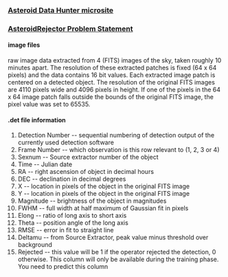 ### [Asteroid Data Hunter microsite](http://www.topcoder.com/asteroids/asteroiddatahunter/)

### [AsteroidRejector Problem Statement](http://community.topcoder.com/longcontest/?module=ViewProblemStatement&rd=15948&pm=13093)

#### image files

raw image data extracted from 4 (FITS) images of the sky, taken roughly 10 minutes apart. The resolution of these extracted patches is fixed (64 x 64 pixels) and the data contains 16 bit values. Each extracted image patch is centered on a detected object. The resolution of the original FITS images are 4110 pixels wide and 4096 pixels in height. If one of the pixels in the 64 x 64 image patch falls outside the bounds of the original FITS image, the pixel value was set to 65535.

#### .det file information

1. Detection Number -- sequential numbering of detection output of the currently used detection software
2. Frame Number -- which observation is this row relevant to (1, 2, 3 or 4)
3. Sexnum -- Source extractor number of the object
4. Time -- Julian date
5. RA -- right ascension of object in decimal hours
6. DEC -- declination in decimal degrees
7. X -- location in pixels of the object in the original FITS image
8. Y -- location in pixels of the object in the original FITS image
9. Magnitude -- brightness of the object in magnitudes
10. FWHM -- full width at half maximum of Gaussian fit in pixels
11. Elong -- ratio of long axis to short axis
12. Theta -- position angle of the long axis
13. RMSE -- error in fit to straight line
14. Deltamu -- from Source Extractor, peak value minus threshold over background
15. Rejected -- this value will be 1 if the operator rejected the detection, 0 otherwise. This column will only be available during the training phase. You need to predict this column
